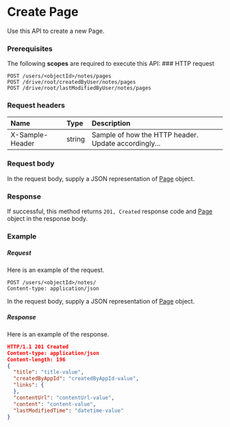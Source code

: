 # Create Page

Use this API to create a new Page.
### Prerequisites
The following **scopes** are required to execute this API: ### HTTP request
<!-- { "blockType": "ignored" } -->
```http
POST /users/<objectId>/notes/pages
POST /drive/root/createdByUser/notes/pages
POST /drive/root/lastModifiedByUser/notes/pages

```
### Request headers
| Name       | Type | Description|
|:---------------|:--------|:----------|
| X-Sample-Header  | string  | Sample of how the HTTP header. Update accordingly...|

### Request body
In the request body, supply a JSON representation of [Page](../resources/page.md) object.


### Response
If successful, this method returns `201, Created` response code and [Page](../resources/page.md) object in the response body.

### Example
##### Request
Here is an example of the request.
<!-- {
  "blockType": "request",
  "name": "create_page_from_notes"
}-->
```http
POST /users/<objectId>/notes/
Content-type: application/json
```
In the request body, supply a JSON representation of [Page](../resources/page.md) object.
##### Response
Here is an example of the response.
<!-- {
  "blockType": "response",
  "truncated": false,
  "@odata.type": "page"
} -->
```json
HTTP/1.1 201 Created
Content-type: application/json
Content-length: 196
{
  "title": "title-value",
  "createdByAppId": "createdByAppId-value",
  "links": {
  },
  "contentUrl": "contentUrl-value",
  "content": "content-value",
  "lastModifiedTime": "datetime-value"
}
```

<!-- uuid: 85c5d315-9adc-42e4-bd9b-d7302feeaf5a
2015-10-14 23:39:36 UTC -->
<!-- {
  "type": "#page.annotation",
  "description": "Create Page",
  "keywords": "",
  "section": "documentation",
  "tocPath": ""
}-->